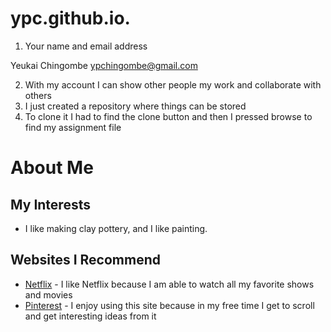 # ypc.github.io.
1. Your name and email address 

Yeukai Chingombe
ypchingombe@gmail.com

2. With my account I can show other people my work and collaborate with others
3. I just created a repository where things can be stored
4. To clone it I had to find the clone button and then I pressed browse to find my assignment file

# **About Me**
## My Interests
   - I like making clay pottery, and I like painting.
## Websites I Recommend
   - [Netflix](https://www.netflix.com) - I like Netflix because I am able to watch all my favorite shows and movies
   - [Pinterest](https://www.pinterest.com) - I enjoy using this site because in my free time I  get to scroll and get interesting ideas from it

